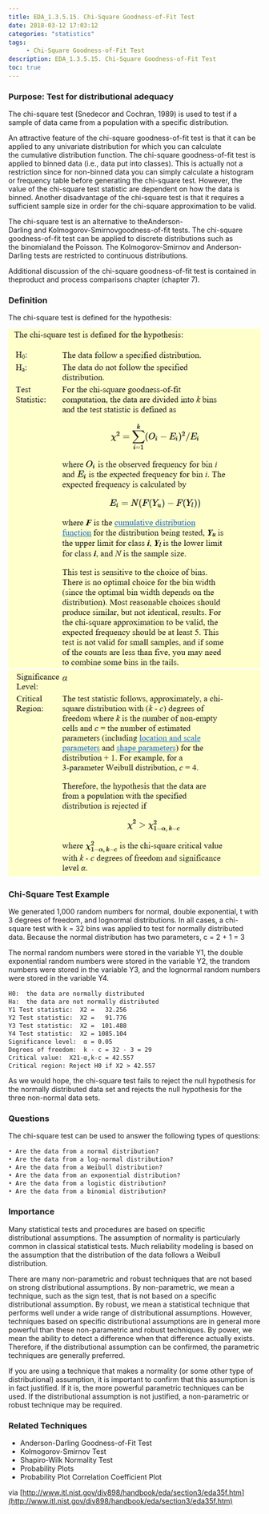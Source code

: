 ```yaml
---
title: EDA_1.3.5.15. Chi-Square Goodness-of-Fit Test
date: 2018-03-12 17:03:12
categories: "statistics"
tags:
     - Chi-Square Goodness-of-Fit Test
description: EDA_1.3.5.15. Chi-Square Goodness-of-Fit Test
toc: true
---
```

### Purpose: Test for distributional adequacy
The chi-square test (Snedecor and Cochran, 1989) is used to test if a sample of data came from a population with a specific distribution.

An attractive feature of the chi-square goodness-of-fit test is that it can be applied to any univariate distribution for which you can calculate the cumulative distribution function. The chi-square goodness-of-fit test is applied to binned data (i.e., data put into classes). This is actually not a restriction since for non-binned data you can simply calculate a histogram or frequency table before generating the chi-square test. However, the value of the chi-square test statistic are dependent on how the data is binned. Another disadvantage of the chi-square test is that it requires a sufficient sample size in order for the chi-square approximation to be valid.

The chi-square test is an alternative to theAnderson-Darling and Kolmogorov-Smirnovgoodness-of-fit tests. The chi-square goodness-of-fit test can be applied to discrete distributions such as the binomialand the Poisson. The Kolmogorov-Smirnov and Anderson-Darling tests are restricted to continuous distributions.

Additional discussion of the chi-square goodness-of-fit test is contained in theproduct and process comparisons chapter (chapter 7).

### Definition
The chi-square test is defined for the hypothesis:

![](assets/EDA/eda35f_1.png)
![](assets/EDA/eda35f_2.png)


### Chi-Square Test Example
We generated 1,000 random numbers for normal, double exponential, t with 3 degrees of freedom, and lognormal distributions. In all cases, a chi-square test with k = 32 bins was applied to test for normally distributed data. Because the normal distribution has two parameters, c = 2 + 1 = 3

The normal random numbers were stored in the variable Y1, the double exponential random numbers were stored in the variable Y2, the trandom numbers were stored in the variable Y3, and the lognormal random numbers were stored in the variable Y4.

    H0:  the data are normally distributed
    Ha:  the data are not normally distributed  
    Y1 Test statistic:  Χ2 =   32.256
    Y2 Test statistic:  Χ2 =   91.776
    Y3 Test statistic:  Χ2 =  101.488
    Y4 Test statistic:  Χ2 = 1085.104
    Significance level:  α = 0.05
    Degrees of freedom:  k - c = 32 - 3 = 29
    Critical value:  Χ21-α,k-c = 42.557
    Critical region: Reject H0 if Χ2 > 42.557

As we would hope, the chi-square test fails to reject the null hypothesis for the normally distributed data set and rejects the null hypothesis for the three non-normal data sets.

### Questions
The chi-square test can be used to answer the following types of questions:

	• Are the data from a normal distribution?
	• Are the data from a log-normal distribution?
	• Are the data from a Weibull distribution?
	• Are the data from an exponential distribution?
	• Are the data from a logistic distribution?
	• Are the data from a binomial distribution?

### Importance
Many statistical tests and procedures are based on specific distributional assumptions. The assumption of normality is particularly common in classical statistical tests. Much reliability modeling is based on the assumption that the distribution of the data follows a Weibull distribution.

There are many non-parametric and robust techniques that are not based on strong distributional assumptions. By non-parametric, we mean a technique, such as the sign test, that is not based on a specific distributional assumption. By robust, we mean a statistical technique that performs well under a wide range of distributional assumptions. However, techniques based on specific distributional assumptions are in general more powerful than these non-parametric and robust techniques. By power, we mean the ability to detect a difference when that difference actually exists. Therefore, if the distributional assumption can be confirmed, the parametric techniques are generally preferred.

If you are using a technique that makes a normality (or some other type of distributional) assumption, it is important to confirm that this assumption is in fact justified. If it is, the more powerful parametric techniques can be used. If the distributional assumption is not justified, a non-parametric or robust technique may be required.
### Related Techniques
* Anderson-Darling Goodness-of-Fit Test
* Kolmogorov-Smirnov Test
* Shapiro-Wilk Normality Test
* Probability Plots
* Probability Plot Correlation Coefficient Plot

via [http://www.itl.nist.gov/div898/handbook/eda/section3/eda35f.htm](http://www.itl.nist.gov/div898/handbook/eda/section3/eda35f.htm)
